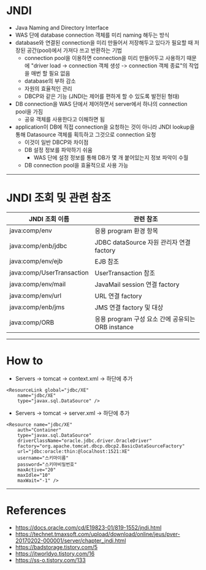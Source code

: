 # JNDI
- Java Naming and Directory Interface
- WAS 단에 database connection 객체를 미리 naming 해두는 방식
- database와 연결된 connection을 미리 만들어서 저장해두고 있다가 필요할 때 저장된 공간(pool)에서 가져다 쓰고 반환하는 기법
	- connection pool을 이용하면 connection을 미리 만들어두고 사용하기 때문에 "driver load -> connection 객체 생성 -> connection 객체 종료"의 작업을 매번 할 필요 없음
	- database의 부하 감소
	- 자원의 효율적인 관리
	- DBCP와 같은 기능 (JNDI는 제어를 편하게 할 수 있도록 발전된 형태)
- DB connection을 WAS 단에서 제어하면서 server에서 하나의 connection pool을 가짐
	- 공유 객체를 사용한다고 이해하면 됨
- application이 DB에 직접 connection을 요청하는 것이 아니라 JNDI lookup을 통해 Datasource 객체를 획득하고 그것으로 connection 요청
	- 이것이 일반 DBCP와 차이점
	- DB 설정 정보를 파악하기 쉬움
		- WAS 단에 설정 정보를 통해 DB가 몇 개 붙어있는지 정보 파악이 수월
	- DB connection pool을 효율적으로 사용 가능
---




# JNDI 조회 밎 관련 참조
|JNDI 조회 이름|관련 참조|
|---|---|
|java:comp/env|응용 program 환경 항목|
|java:comp/enb/jdbc|JDBC dataSource 자원 관리자 연결 factory|
|java:comp/env/ejb|EJB 참조|
|java:comp/UserTransaction|UserTransaction 참조|
|java:comp/env/mail|JavaMail session 연결 factory|
|java:comp/env/url|URL 연결 factory|
|java:comp/enb/jms|JMS 연결 factory 및 대상|
|java:comp/ORB|응용 program 구성 요소 간에 공유되는 ORB instance|
---




# How to
- Servers -> tomcat -> context.xml -> <context></context> 하단에 추가
```
<ResourceLink global="jdbc/XE"
	name="jdbc/XE"
	type="javax.sql.DataSource" />
```
- Servers -> tomcat -> server.xml -> <GlobalNamingResources></GlobalNamingResources> 하단에 추가
```
<Resource name="jdbc/XE"
	auth="Container"
	type="javax.sql.DataSource"
	driverClassName="oracle.jdbc.driver.OracleDriver"
	factory="org.apache.tomcat.dbcp.dbcp2.BasicDataSourceFactory"
	url="jdbc:oracle:thin:@localhost:1521:XE"
	username="스키마이름"
	password="스키마비밀번호"
	maxActive="20"
	maxIdle="10"
	maxWait="-1" />
```
---




# References
- https://docs.oracle.com/cd/E19823-01/819-1552/jndi.html
- https://technet.tmaxsoft.com/upload/download/online/jeus/pver-20170202-000001/server/chapter_jndi.html
- https://badstorage.tistory.com/5
- https://itworldyo.tistory.com/16
- https://ss-o.tistory.com/133